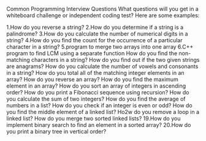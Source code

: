 Common Programming Interview Questions
What questions will you get in a whiteboard challenge or independent coding test? Here are some examples:

1.How do you reverse a string?
2.How do you determine if a string is a palindrome?
3.How do you calculate the number of numerical digits in a string?
4.How do you find the count for the occurrence of a particular character in a string?
5.program to merge two arrays into one array
6.C++ program to find LCM using a separate function 
How do you find the non-matching characters in a string?
How do you find out if the two given strings are anagrams?
How do you calculate the number of vowels and consonants in a string?
How do you total all of the matching integer elements in an array?
How do you reverse an array?
How do you find the maximum element in an array?
How do you sort an array of integers in ascending order?
How do you print a Fibonacci sequence using recursion?
How do you calculate the sum of two integers?
How do you find the average of numbers in a list?
How do you check if an integer is even or odd?
How do you find the middle element of a linked list?
Ho2w do you remove a loop in a linked list?
How do you merge two sorted linked lists?
19.How do you implement binary search to find an element in a sorted array?
20.How do you print a binary tree in vertical order?
